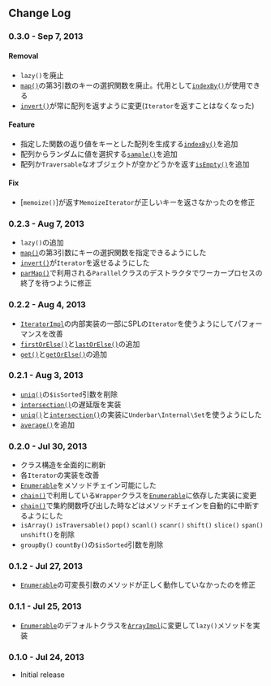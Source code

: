Change Log
----------

### 0.3.0 - Sep 7, 2013

#### Removal

- `lazy()`を廃止
- [`map()`](#map)の第3引数のキーの選択関数を廃止。代用として[`indexBy()`](#indexBy)が使用できる
- [`invert()`](#invert)が常に配列を返すように変更(`Iterator`を返すことはなくなった)

#### Feature

- 指定した関数の返り値をキーとした配列を生成する[`indexBy()`](#indexBy)を追加
- 配列からランダムに値を選択する[`sample()`](#sample)を追加
- 配列か`Traversable`なオブジェクトが空かどうかを返す[`isEmpty()`](#isEmpty)を追加

#### Fix

- [`memoize()`]が返す`MemoizeIterator`が正しいキーを返さなかったのを修正

### 0.2.3 - Aug 7, 2013

- `lazy()`の追加
- [`map()`](#map)の第3引数にキーの選択関数を指定できるようにした
- [`invert()`](#invert)が`Iterator`を返せるようにした
- [`parMap()`](#parMap)で利用される`Parallel`クラスのデストラクタでワーカープロセスの終了を待つように修正

### 0.2.2 - Aug 4, 2013

- [`IteratorImpl`](#IteratorImpl)の内部実装の一部にSPLの`Iterator`を使うようにしてパフォーマンスを改善
- [`firstOrElse()`](#firstOrElse)と[`lastOrElse()`](#firstOrElse)の追加
- [`get()`](#get)と[`getOrElse()`](#getOrElse)の追加

### 0.2.1 - Aug 3, 2013

- [`uniq()`](#uniq)の`$isSorted`引数を削除
- [`intersection()`](#intersection)の遅延版を実装
- [`uniq()`](#uniq)と[`intersection()`](#intersection)の実装に`Underbar\Internal\Set`を使うようにした
- [`average()`](#average)を追加

### 0.2.0 - Jul 30, 2013

- クラス構造を全面的に刷新
- 各`Iterator`の実装を改善
- [`Enumerable`](#Enumerable)をメソッドチェイン可能にした
- [`chain()`](#chain)で利用している`Wrapper`クラスを[`Enumerable`](#Enumerable)に依存した実装に変更
- [`chain()`](#chain)で集約関数呼び出した時などはメソッドチェインを自動的に中断するようにした
- `isArray()` `isTraversable()` `pop()` `scanl()` `scanr()` `shift()` `slice()` `span()` `unshift()`を削除
- `groupBy()` `countBy()`の`$isSorted`引数を削除

### 0.1.2 - Jul 27, 2013

- [`Enumerable`](#Enumerable)の可変長引数のメソッドが正しく動作していなかったのを修正

### 0.1.1 - Jul 25, 2013

- [`Enumerable`](#Enumerable)のデフォルトクラスを[`ArrayImpl`](#ArrayImpl)に変更して`lazy()`メソッドを実装

### 0.1.0 - Jul 24, 2013

- Initial release

